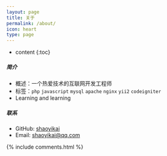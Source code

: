 ```yaml
---
layout: page
title: 关于
permalink: /about/
icon: heart
type: page
---
```


* content
{:toc}

##### 简介

* 概述：一个热爱技术的互联网开发工程师
* 标签：`php` `javascript` `mysql` `apache` `nginx` `yii2` `codeigniter`
* Learning and learning


##### 联系

* GitHub: [shaoyikai](https://github.com/shaoyikai)
* Email: [shaoyikai@qq.com](mailto:shaoyikai@qq.com)

<!-- #### 评论 -->

{% include comments.html %}
